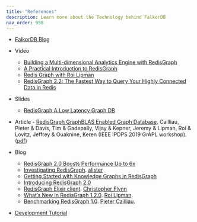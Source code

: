 ```yaml
---
title: "References"
description: Learn more about the Technology behind FalkorDB
nav_order: 998
---
```


* [FalkorDB Blog](https://www.falkordb.com/blog)

* Video
  - [Building a Multi-dimensional Analytics Engine with RedisGraph](https://www.youtube.com/watch?v=6FYYn-9fPXE)
  - [A Practical Introduction to RedisGraph](https://www.youtube.com/watch?v=aGHALjV6JGc)
  - [Redis Graph with Roi Lipman](https://www.youtube.com/watch?v=HpEa2cftbnc)
  - [RedisGraph 2.2: The Fastest Way to Query Your Highly Connected Data in Redis](https://www.youtube.com/watch?v=JNpHba2kRGM)

* Slides
  - [RedisGraph A Low Latency Graph DB](https://www.slideshare.net/RedisLabs/redisgraph-a-low-latency-graph-db-pieter-cailliau)

* Article - [RedisGraph GraphBLAS Enabled Graph Database](https://arxiv.org/abs/1905.01294).
Cailliau, Pieter & Davis, Tim & Gadepally, Vijay & Kepner, Jeremy & Lipman, Roi & Lovitz, Jeffrey & Ouaknine, Keren (IEEE IPDPS 2019 GrAPL workshop).
([pdf](http://www.mit.edu/~kepner/NEDB2019/NEDB2019-RedisGraph-NEDB.pdf))

* Blog

  - [RedisGraph 2.0 Boosts Performance Up to 6x](https://redis.com/blog/redisgraph-2-0-boosts-performance-up-to-6x/)
  - [Investigating RedisGraph](https://phpscaling.com/2018/12/06/investigating-redisgraph/). [alister](https://phpscaling.com/author/alister/)
  - [Getting Started with Knowledge Graphs in RedisGraph](https://redis.com/blog/getting-started-with-knowledge-graphs-in-redisgraph/)
  - [Introducing RedisGraph 2.0](https://redis.com/blog/introducing-redisgraph-2-0/)
  - [RedisGraph Elixir client](https://flynn.gg/blog/redisgraph-elixir/). [Christopher Flynn](https://flynn.gg/)
  - [What’s New in RedisGraph 1.2.0](https://redis.com/blog/whats-new-redisgraph-1-2-0/). [Roi Lipman](https://redis.com/author/roi/).
  - [Benchmarking RedisGraph 1.0](https://redis.com/blog/new-redisgraph-1-0-achieves-600x-faster-performance-graph-databases/). [Pieter Cailliau](https://redis.com/author/pcailliau/).

* [Development Tutorial](https://developer.redis.com/howtos/redisgraph/)

